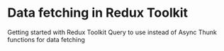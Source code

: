 # Data fetching in Redux Toolkit

Getting started with Redux Toolkit Query to use instead of Async Thunk functions for data fetching
